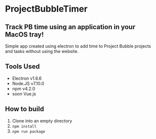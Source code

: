 # ProjectBubbleTimer

## Track PB time using an application in your MacOS tray!

Simple app created using electron to add time to Project Bubble projects and tasks without using the website.

## Tools Used
* Electron v1.6.6
* Node.JS v7.10.0
* npm v4.2.0
* soon Vue.js

## How to build
1. Clone into an empty directory
2. ```npm install```
3. ```npm run package```


